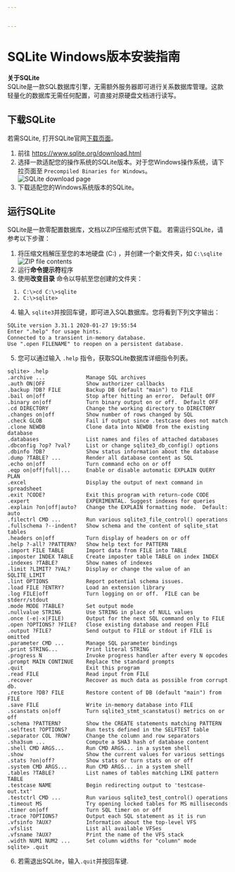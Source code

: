 ```yaml
---


---
```


<h1 id="sqlite-windows版本安装指南"><strong>SQLite Windows版本安装指南</strong></h1>
<p><strong>关于SQLite</strong><br>
SQLite是一款SQL数据库引擎，无需额外服务器即可进行关系数据库管理。这款轻量化的数据库无需任何配置，可直接对原硬盘文档进行读写。</p>
<h2 id="下载sqlite">下载SQLite</h2>
<p>若需SQLite, 打开SQLite官网<a href="https://www.sqlite.org/download.html">下载页面</a>。</p>
<ol>
<li>前往 <a href="https://www.sqlite.org/download.html">https://www.sqlite.org/download.html</a></li>
<li>选择一款适配您的操作系统的SQLite版本。对于您Windows操作系统，请下拉页面至 <code>Precompiled Binaries for Windows</code>。<br>
<img src="https://cdn.sqlitetutorial.net/wp-content/uploads/2019/08/SQLite3-Windows-Download.png" alt="SQLite download page"></li>
<li>下载适配您的Windows系统版本的SQLite。</li>
</ol>
<h2 id="运行sqlite">运行SQLite</h2>
<p>SQLite是一款零配置数据库，文档以ZIP压缩形式供下载。 若需运行SQLite，请参考以下步骤：</p>
<ol>
<li>将压缩文档解压至您的本地硬盘 (C:) ，并创建一个新文件夹，如 <code>C:\sqlite</code><br>
<img src="https://cdn.sqlitetutorial.net/wp-content/uploads/2019/08/SQLite3-tools.png" alt="ZIP file contents"></li>
<li>运行<strong>命令提示符</strong>程序</li>
<li>使用<strong>改变目录</strong> 命令以导航至您创建的文件夹：</li>
</ol>
<pre><code>  1. C:\&gt;cd C:\&gt;sqlite
  2. C:\&gt;sqlite&gt;
</code></pre>
<ol start="4">
<li>输入 <code>sqlite3</code>并按回车键，即可进入SQL数据库。您将看到下列文字输出：</li>
</ol>
<pre><code>SQLite version 3.31.1 2020-01-27 19:55:54
Enter ".help" for usage hints.
Connected to a transient in-memory database.
Use ".open FILENAME" to reopen on a persistent database.
</code></pre>
<ol start="5">
<li>您可以通过输入 <code>.help</code> 指令，获取SQLite数据库详细指令列表。</li>
</ol>
<pre><code>sqlite&gt; .help
.archive ...             Manage SQL archives
.auth ON|OFF             Show authorizer callbacks
.backup ?DB? FILE        Backup DB (default "main") to FILE
.bail on|off             Stop after hitting an error.  Default OFF
.binary on|off           Turn binary output on or off.  Default OFF
.cd DIRECTORY            Change the working directory to DIRECTORY
.changes on|off          Show number of rows changed by SQL
.check GLOB              Fail if output since .testcase does not match
.clone NEWDB             Clone data into NEWDB from the existing database
.databases               List names and files of attached databases
.dbconfig ?op? ?val?     List or change sqlite3_db_config() options
.dbinfo ?DB?             Show status information about the database
.dump ?TABLE? ...        Render all database content as SQL
.echo on|off             Turn command echo on or off
.eqp on|off|full|...     Enable or disable automatic EXPLAIN QUERY PLAN
.excel                   Display the output of next command in spreadsheet
.exit ?CODE?             Exit this program with return-code CODE
.expert                  EXPERIMENTAL. Suggest indexes for queries
.explain ?on|off|auto?   Change the EXPLAIN formatting mode.  Default: auto
.filectrl CMD ...        Run various sqlite3_file_control() operations
.fullschema ?--indent?   Show schema and the content of sqlite_stat tables
.headers on|off          Turn display of headers on or off
.help ?-all? ?PATTERN?   Show help text for PATTERN
.import FILE TABLE       Import data from FILE into TABLE
.imposter INDEX TABLE    Create imposter table TABLE on index INDEX
.indexes ?TABLE?         Show names of indexes
.limit ?LIMIT? ?VAL?     Display or change the value of an SQLITE_LIMIT
.lint OPTIONS            Report potential schema issues.
.load FILE ?ENTRY?       Load an extension library
.log FILE|off            Turn logging on or off.  FILE can be stderr/stdout
.mode MODE ?TABLE?       Set output mode
.nullvalue STRING        Use STRING in place of NULL values
.once (-e|-x|FILE)       Output for the next SQL command only to FILE
.open ?OPTIONS? ?FILE?   Close existing database and reopen FILE
.output ?FILE?           Send output to FILE or stdout if FILE is omitted
.parameter CMD ...       Manage SQL parameter bindings
.print STRING...         Print literal STRING
.progress N              Invoke progress handler after every N opcodes
.prompt MAIN CONTINUE    Replace the standard prompts
.quit                    Exit this program
.read FILE               Read input from FILE
.recover                 Recover as much data as possible from corrupt db.
.restore ?DB? FILE       Restore content of DB (default "main") from FILE
.save FILE               Write in-memory database into FILE
.scanstats on|off        Turn sqlite3_stmt_scanstatus() metrics on or off
.schema ?PATTERN?        Show the CREATE statements matching PATTERN
.selftest ?OPTIONS?      Run tests defined in the SELFTEST table
.separator COL ?ROW?     Change the column and row separators
.sha3sum ...             Compute a SHA3 hash of database content
.shell CMD ARGS...       Run CMD ARGS... in a system shell
.show                    Show the current values for various settings
.stats ?on|off?          Show stats or turn stats on or off
.system CMD ARGS...      Run CMD ARGS... in a system shell
.tables ?TABLE?          List names of tables matching LIKE pattern TABLE
.testcase NAME           Begin redirecting output to 'testcase-out.txt'
.testctrl CMD ...        Run various sqlite3_test_control() operations
.timeout MS              Try opening locked tables for MS milliseconds
.timer on|off            Turn SQL timer on or off
.trace ?OPTIONS?         Output each SQL statement as it is run
.vfsinfo ?AUX?           Information about the top-level VFS
.vfslist                 List all available VFSes
.vfsname ?AUX?           Print the name of the VFS stack
.width NUM1 NUM2 ...     Set column widths for "column" mode
sqlite&gt; .quit
</code></pre>
<ol start="6">
<li>若需退出SQLite，输入<code>.quit</code>并按回车键.</li>
</ol>

